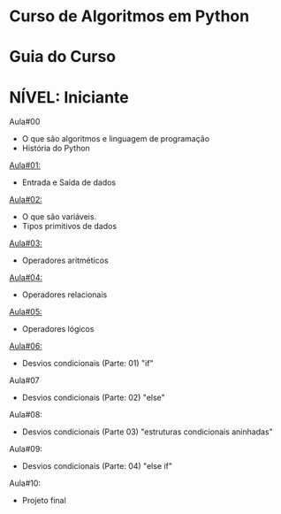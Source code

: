 # Curso de Algoritmos em Python
# Guia do Curso
# NÍVEL: Iniciante

Aula#00
 - O que são algoritmos e linguagem de programação
 - História do Python

<a href="https://github.com/Hillary-Santos/Curso-de-Algoritmos-em-Python/tree/main/aula%2301">Aula#01:</a>
 - Entrada e Saída de dados

<a href="https://github.com/Hillary-Santos/Curso-de-Algoritmos-em-Python/tree/main/aula%2302">Aula#02:</a>
 - O que são variáveis.
 - Tipos primitivos de dados
 
<a href="https://github.com/Hillary-Santos/Curso-de-Algoritmos-em-Python/tree/main/aula%2303">Aula#03:</a>
 - Operadores aritméticos
 
<a href="https://github.com/Hillary-Santos/Curso-de-Algoritmos-em-Python/tree/main/aula%2304">Aula#04:</a>
 - Operadores relacionais

<a href="https://github.com/Hillary-Santos/Curso-de-Algoritmos-em-Python/tree/main/aula%2305">Aula#05:</a>
 - Operadores lógicos
 
<a href='https://github.com/Hillary-Santos/Curso-de-Algoritmos-em-Python/tree/main/aula%2306'>Aula#06:</a>
 - Desvios condicionais (Parte: 01) "if"
 
Aula#07
 - Desvios condicionais (Parte: 02) "else"

Aula#08:
 - Desvios condicionais (Parte 03) "estruturas condicionais aninhadas"
 
Aula#09:
 - Desvios condicionais (Parte: 04) "else if"
 
Aula#10:
 - Projeto final
